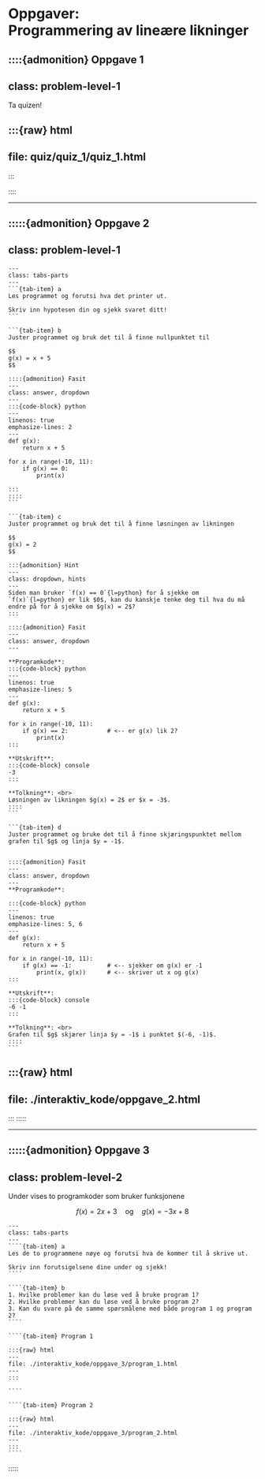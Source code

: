 # Oppgaver: <br> Programmering av lineære likninger


::::{admonition} Oppgave 1
---
class: problem-level-1
---
Ta quizen!

:::{raw} html
---
file: quiz/quiz_1/quiz_1.html
---
:::

::::

---

:::::{admonition} Oppgave 2
---
class: problem-level-1
---

````{tab-set} 
---
class: tabs-parts
---
```{tab-item} a
Les programmet og forutsi hva det printer ut. 

Skriv inn hypotesen din og sjekk svaret ditt!
```

```{tab-item} b
Juster programmet og bruk det til å finne nullpunktet til

$$
g(x) = x + 5
$$

::::{admonition} Fasit
---
class: answer, dropdown
---
:::{code-block} python
---
linenos: true
emphasize-lines: 2
---
def g(x):
    return x + 5

for x in range(-10, 11):
    if g(x) == 0:
        print(x)

:::
::::
```

```{tab-item} c
Juster programmet og bruk det til å finne løsningen av likningen

$$
g(x) = 2
$$

:::{admonition} Hint
---
class: dropdown, hints
---
Siden man bruker `f(x) == 0`{l=python} for å sjekke om `f(x)`{l=python} er lik $0$, kan du kanskje tenke deg til hva du må endre på for å sjekke om $g(x) = 2$? 
::: 

::::{admonition} Fasit
---
class: answer, dropdown
---

**Programkode**:
:::{code-block} python
---
linenos: true
emphasize-lines: 5
---
def g(x):
    return x + 5

for x in range(-10, 11):
    if g(x) == 2:           # <-- er g(x) lik 2?
        print(x)
:::

**Utskrift**:
:::{code-block} console
-3
:::

**Tolkning**: <br>
Løsningen av likningen $g(x) = 2$ er $x = -3$.
::::
```

```{tab-item} d
Juster programmet og bruke det til å finne skjæringspunktet mellom grafen til $g$ og linja $y = -1$.


::::{admonition} Fasit
---
class: answer, dropdown
---
**Programkode**: 

:::{code-block} python
---
linenos: true
emphasize-lines: 5, 6
---
def g(x):
    return x + 5

for x in range(-10, 11):
    if g(x) == -1:          # <-- sjekker om g(x) er -1
        print(x, g(x))      # <-- skriver ut x og g(x)
:::

**Utskrift**:
:::{code-block} console
-6 -1
:::

**Tolkning**: <br>
Grafen til $g$ skjærer linja $y = -1$ i punktet $(-6, -1)$.
::::
```
````

:::{raw} html
---
file: ./interaktiv_kode/oppgave_2.html
---
:::
:::::

---


:::::{admonition} Oppgave 3
---
class: problem-level-2
---
Under vises to programkoder som bruker funksjonene

$$
f(x) = 2x + 3 \quad \text{og} \quad g(x) = -3x + 8
$$




`````{tab-set}
---
class: tabs-parts 
---
````{tab-item} a
Les de to programmene nøye og forutsi hva de kommer til å skrive ut.

Skriv inn forutsigelsene dine under og sjekk! 
````

````{tab-item} b
1. Hvilke problemer kan du løse ved å bruke program 1? 
2. Hvilke problemer kan du løse ved å bruke program 2?
3. Kan du svare på de samme spørsmålene med både program 1 og program 2?
````

`````

`````{tab-set}
````{tab-item} Program 1

:::{raw} html
---
file: ./interaktiv_kode/oppgave_3/program_1.html
---
:::

````

````{tab-item} Program 2

:::{raw} html
---
file: ./interaktiv_kode/oppgave_3/program_2.html
---
:::
````

`````
:::::
